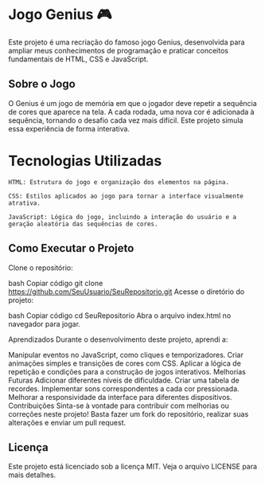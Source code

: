 # Jogo Genius 🎮
Este projeto é uma recriação do famoso jogo Genius, desenvolvida para ampliar meus conhecimentos de programação e praticar conceitos fundamentais de HTML, CSS e JavaScript.

## Sobre o Jogo
O Genius é um jogo de memória em que o jogador deve repetir a sequência de cores que aparece na tela. A cada rodada, uma nova cor é adicionada à sequência, tornando o desafio cada vez mais difícil. Este projeto simula essa experiência de forma interativa.

# Tecnologias Utilizadas
`HTML: Estrutura do jogo e organização dos elementos na página.`

`CSS: Estilos aplicados ao jogo para tornar a interface visualmente atrativa.`

`JavaScript: Lógica do jogo, incluindo a interação do usuário e a geração aleatória das sequências de cores.`


## Como Executar o Projeto
Clone o repositório:

bash
Copiar código
git clone https://github.com/SeuUsuario/SeuRepositorio.git
Acesse o diretório do projeto:

bash
Copiar código
cd SeuRepositorio
Abra o arquivo index.html no navegador para jogar.

Aprendizados
Durante o desenvolvimento deste projeto, aprendi a:

Manipular eventos no JavaScript, como cliques e temporizadores.
Criar animações simples e transições de cores com CSS.
Aplicar a lógica de repetição e condições para a construção de jogos interativos.
Melhorias Futuras
Adicionar diferentes níveis de dificuldade.
Criar uma tabela de recordes.
Implementar sons correspondentes a cada cor pressionada.
Melhorar a responsividade da interface para diferentes dispositivos.
Contribuições
Sinta-se à vontade para contribuir com melhorias ou correções neste projeto! Basta fazer um fork do repositório, realizar suas alterações e enviar um pull request.

## Licença
Este projeto está licenciado sob a licença MIT. Veja o arquivo LICENSE para mais detalhes.
